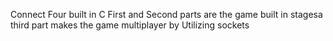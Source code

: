 Connect Four
built in C
First and Second parts are the game built in stagesa
third part makes the game multiplayer by Utilizing sockets
